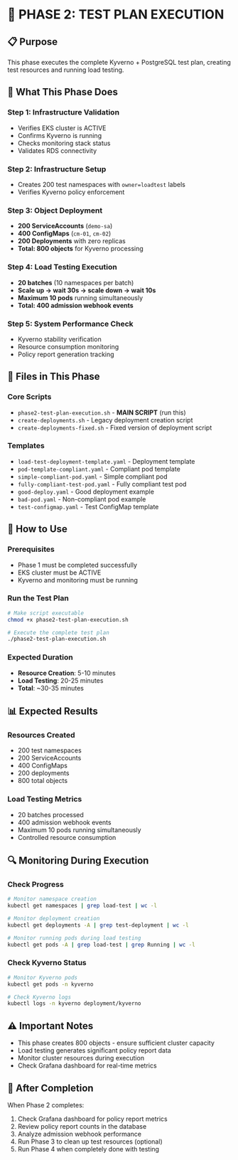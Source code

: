 # 🧪 PHASE 2: TEST PLAN EXECUTION

## 📋 **Purpose**
This phase executes the complete Kyverno + PostgreSQL test plan, creating test resources and running load testing.

## 🎯 **What This Phase Does**

### **Step 1: Infrastructure Validation**
- Verifies EKS cluster is ACTIVE
- Confirms Kyverno is running
- Checks monitoring stack status
- Validates RDS connectivity

### **Step 2: Infrastructure Setup**
- Creates 200 test namespaces with `owner=loadtest` labels
- Verifies Kyverno policy enforcement

### **Step 3: Object Deployment**
- **200 ServiceAccounts** (`demo-sa`)
- **400 ConfigMaps** (`cm-01`, `cm-02`)
- **200 Deployments** with zero replicas
- **Total: 800 objects** for Kyverno processing

### **Step 4: Load Testing Execution**
- **20 batches** (10 namespaces per batch)
- **Scale up → wait 30s → scale down → wait 10s**
- **Maximum 10 pods** running simultaneously
- **Total: 400 admission webhook events**

### **Step 5: System Performance Check**
- Kyverno stability verification
- Resource consumption monitoring
- Policy report generation tracking

## 📁 **Files in This Phase**

### **Core Scripts**
- `phase2-test-plan-execution.sh` - **MAIN SCRIPT** (run this)
- `create-deployments.sh` - Legacy deployment creation script
- `create-deployments-fixed.sh` - Fixed version of deployment script

### **Templates**
- `load-test-deployment-template.yaml` - Deployment template
- `pod-template-compliant.yaml` - Compliant pod template
- `simple-compliant-pod.yaml` - Simple compliant pod
- `fully-compliant-test-pod.yaml` - Fully compliant test pod
- `good-deploy.yaml` - Good deployment example
- `bad-pod.yaml` - Non-compliant pod example
- `test-configmap.yaml` - Test ConfigMap template

## 🎯 **How to Use**

### **Prerequisites**
- Phase 1 must be completed successfully
- EKS cluster must be ACTIVE
- Kyverno and monitoring must be running

### **Run the Test Plan**
```bash
# Make script executable
chmod +x phase2-test-plan-execution.sh

# Execute the complete test plan
./phase2-test-plan-execution.sh
```

### **Expected Duration**
- **Resource Creation**: 5-10 minutes
- **Load Testing**: 20-25 minutes
- **Total**: ~30-35 minutes

## 📊 **Expected Results**

### **Resources Created**
- 200 test namespaces
- 200 ServiceAccounts
- 400 ConfigMaps
- 200 deployments
- 800 total objects

### **Load Testing Metrics**
- 20 batches processed
- 400 admission webhook events
- Maximum 10 pods running simultaneously
- Controlled resource consumption

## 🔍 **Monitoring During Execution**

### **Check Progress**
```bash
# Monitor namespace creation
kubectl get namespaces | grep load-test | wc -l

# Monitor deployment creation
kubectl get deployments -A | grep test-deployment | wc -l

# Monitor running pods during load testing
kubectl get pods -A | grep load-test | grep Running | wc -l
```

### **Check Kyverno Status**
```bash
# Monitor Kyverno pods
kubectl get pods -n kyverno

# Check Kyverno logs
kubectl logs -n kyverno deployment/kyverno
```

## ⚠️ **Important Notes**
- This phase creates 800 objects - ensure sufficient cluster capacity
- Load testing generates significant policy report data
- Monitor cluster resources during execution
- Check Grafana dashboard for real-time metrics

## 🧹 **After Completion**
When Phase 2 completes:
1. Check Grafana dashboard for policy report metrics
2. Review policy report counts in the database
3. Analyze admission webhook performance
4. Run Phase 3 to clean up test resources (optional)
5. Run Phase 4 when completely done with testing
